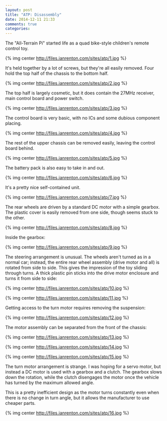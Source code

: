 ```yaml
---
layout: post
title: "ATP: Disassembly"
date: 2014-12-11 21:33
comments: true
categories: 
---
```


The "All-Terrain Pi" started life as a quad bike-style children's remote control toy.

{% img center http://files.ianrenton.com/sites/atp/1.jpg %}

It's held together by a lot of screws, but they're all easily removed. Four hold the top half of the chassis to the bottom half.

{% img center http://files.ianrenton.com/sites/atp/2.jpg %}

The top half is largely cosmetic, but it does contain the 27MHz receiver, main control board and power switch.

{% img center http://files.ianrenton.com/sites/atp/3.jpg %}

The control board is very basic, with no ICs and some dubious component placing.

{% img center http://files.ianrenton.com/sites/atp/4.jpg %}

The rest of the upper chassis can be removed easily, leaving the control board behind.

{% img center http://files.ianrenton.com/sites/atp/5.jpg %}

The battery pack is also easy to take in and out.

{% img center http://files.ianrenton.com/sites/atp/6.jpg %}

It's a pretty nice self-contained unit.

{% img center http://files.ianrenton.com/sites/atp/7.jpg %}

The rear wheels are driven by a standard DC motor with a simple gearbox. The plastic cover is easily removed from one side, though seems stuck to the other.

{% img center http://files.ianrenton.com/sites/atp/8.jpg %}

Inside the gearbox:

{% img center http://files.ianrenton.com/sites/atp/9.jpg %}

The steering arrangement is unusual. The wheels aren't turned as in a normal car; instead, the entire rear wheel assembly (drive motor and all) is rotated from side to side. This gives the impression of the toy sliding through turns. A thick plastic pin sticks into the drive motor enclosure and turns it from side to side:

{% img center http://files.ianrenton.com/sites/atp/10.jpg %}

{% img center http://files.ianrenton.com/sites/atp/11.jpg %}

Getting access to the turn motor requires removing the suspension:

{% img center http://files.ianrenton.com/sites/atp/12.jpg %}

The motor assembly can be separated from the front of the chassis:

{% img center http://files.ianrenton.com/sites/atp/13.jpg %}

{% img center http://files.ianrenton.com/sites/atp/14.jpg %}

{% img center http://files.ianrenton.com/sites/atp/15.jpg %}

The turn motor arrangement is strange. I was hoping for a servo motor, but instead a DC motor is used with a gearbox and a clutch. The gearbox slows down the rotation, while the clutch disengages the motor once the vehicle has turned by the maximum allowed angle.

This is a pretty inefficient design as the motor turns constantly even when there is no change in turn angle, but it allows the manufacturer to use cheaper parts.

{% img center http://files.ianrenton.com/sites/atp/16.jpg %}
